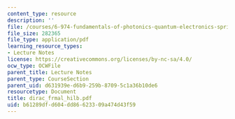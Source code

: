 ```yaml
---
content_type: resource
description: ''
file: /courses/6-974-fundamentals-of-photonics-quantum-electronics-spring-2006/b61289dfd604dd86623309a474d43f59_dirac_frmal_hilb.pdf
file_size: 282365
file_type: application/pdf
learning_resource_types:
- Lecture Notes
license: https://creativecommons.org/licenses/by-nc-sa/4.0/
ocw_type: OCWFile
parent_title: Lecture Notes
parent_type: CourseSection
parent_uid: d631939e-d6b9-259b-8709-5c1a36b10de6
resourcetype: Document
title: dirac_frmal_hilb.pdf
uid: b61289df-d604-dd86-6233-09a474d43f59
---
```

